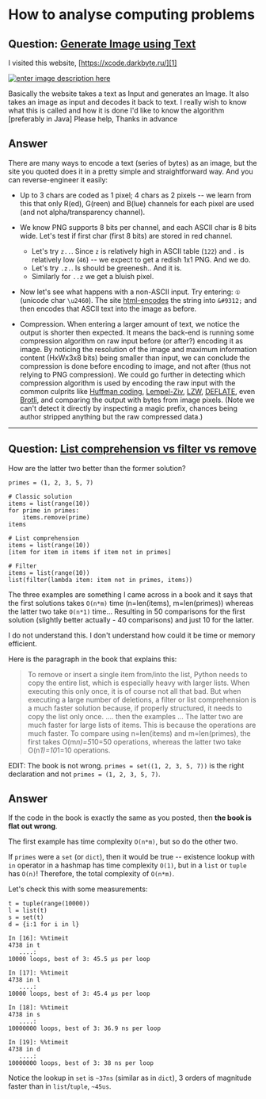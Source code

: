 # How to analyse computing problems


## Question: [Generate Image using Text](https://stackoverflow.com/questions/44088393/generate-image-using-text/)

I visited this website,
[https://xcode.darkbyte.ru/][1]

[![enter image description here][2]][2]

Basically the website takes a text as Input and generates an Image.
It also takes an image as input and decodes it back to text.
I really wish to know what this is called and how it is done
I'd like to know the algorithm [preferably in Java]
Please help, Thanks in advance

  [1]: https://xcode.darkbyte.ru/
  [2]: https://i.stack.imgur.com/8AVmx.png

## Answer

There are many ways to encode a text (series of bytes) as an image, but the site you quoted does it in a pretty simple and straightforward way. And you can reverse-engineer it easily:

 - Up to 3 chars are coded as 1 pixel; 4 chars as 2 pixels -- we learn from this that only R(ed), G(reen) and B(lue) channels for each pixel are used (and not alpha/transparency channel).

 - We know PNG supports 8 bits per channel, and each ASCII char is 8 bits wide. Let's test if first char (first 8 bits) are stored in red channel.
   - Let's try `z..`. Since `z` is relatively high in ASCII table (`122`) and `.` is relatively low (`46`) -- we expect to get a redish 1x1 PNG. And we do.
   - Let's try `.z.`. Is should be greenesh.. And it is.
   - Similarly for `..z` we get a bluish pixel.

 - Now let's see what happens with a non-ASCII input. Try entering: `①` (unicode char `\u2460`). The site [html-encodes][1] the string into `&#9312;` and then encodes that ASCII text into the image as before.

 - Compression. When entering a larger amount of text, we notice the output is shorter then expected. It means the back-end is running some compression algorithm on raw input before (or after?) encoding it as image. By noticing the resolution of the image and maximum information content (HxWx3x8 bits) being smaller than input, we can conclude the compression is done before encoding to image, and not after (thus not relying to PNG compression). We could go further in detecting which compression algorithm is used by encoding the raw input with the common culprits like [Huffman coding](https://en.wikipedia.org/wiki/Huffman_coding), [Lempel-Ziv](https://en.wikipedia.org/wiki/LZ77_and_LZ78), [LZW](https://en.wikipedia.org/wiki/Lempel%E2%80%93Ziv%E2%80%93Welch), [DEFLATE](https://en.wikipedia.org/wiki/DEFLATE), even [Brotli](https://en.wikipedia.org/wiki/Brotli), and comparing the output with bytes from image pixels. (Note we can't detect it directly by inspecting a magic prefix, chances being author stripped anything but the raw compressed data.)

  [1]: https://en.wikipedia.org/wiki/Unicode_and_HTML


---


## Question: [List comprehension vs filter vs remove](https://stackoverflow.com/q/45042801/404556)

How are the latter two better than the former solution?

    primes = (1, 2, 3, 5, 7)

    # Classic solution
    items = list(range(10))
    for prime in primes:
        items.remove(prime)
    items

    # List comprehension
    items = list(range(10))
    [item for item in items if item not in primes]

    # Filter
    items = list(range(10))
    list(filter(lambda item: item not in primes, items))

The three examples are something I came across in a book and it says that the first solutions takes
`O(n*m)` time (n=len(items), m=len(primes)) whereas the latter two take `O(n*1)` time... Resulting
in 50 comparisons for the first solution (slightly better actually - 40 comparisons) and just 10 for
the latter.

I do not understand this. I don't understand how could it be time or memory efficient.

Here is the paragraph in the book that explains this:
   
>    To remove or insert a single item from/into the list, Python needs to copy 
    the entire list, which is especially heavy with larger lists. When executing 
    this only once, it is of course not all that bad. But when executing a large 
    number of deletions, a filter or list comprehension is a much faster 
    solution because, if properly structured, it needs to copy the list only
    once.
    .... then the examples ...
    The latter two are much faster for large lists of items. This is because the 
    operations are much faster. To compare using n=len(items) and m=len(primes), 
    the first takes O(m*n)=5*10=50 operations, whereas the latter two take 
    O(n*1)=10*1=10 operations.

EDIT: The book is not wrong. `primes = set((1, 2, 3, 5, 7))` is the right declaration and not
`primes = (1, 2, 3, 5, 7)`.


## Answer

If the code in the book is exactly the same as you posted, then **the book is flat out wrong**.

The first example has time complexity `O(n*m)`, but so do the other two.

If `primes` were a `set` (or `dict`), then it would be true -- existence lookup with `in` operator
in a hashmap has time complexity `O(1)`, but in a `list` or `tuple` has `O(n)`! Therefore, the total
complexity of `O(n*m)`.

Let's check this with some measurements:

    t = tuple(range(10000))
    l = list(t)
    s = set(t)
    d = {i:1 for i in l}
    
    In [16]: %%timeit
    4738 in t
       ....: 
    10000 loops, best of 3: 45.5 µs per loop
    
    In [17]: %%timeit
    4738 in l
       ....: 
    10000 loops, best of 3: 45.4 µs per loop
    
    In [18]: %%timeit
    4738 in s
       ....: 
    10000000 loops, best of 3: 36.9 ns per loop

    In [19]: %%timeit
    4738 in d
       ....: 
    10000000 loops, best of 3: 38 ns per loop

Notice the lookup in `set` is `~37ns` (similar as in `dict`), 3 orders of magnitude faster than in
`list`/`tuple`, `~45us`.
